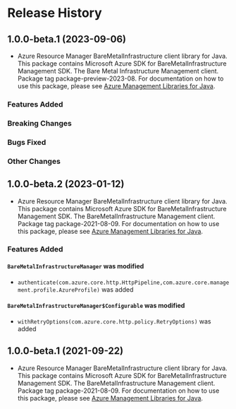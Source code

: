 # Release History

## 1.0.0-beta.1 (2023-09-06)

- Azure Resource Manager BareMetalInfrastructure client library for Java. This package contains Microsoft Azure SDK for BareMetalInfrastructure Management SDK. The Bare Metal Infrastructure Management client. Package tag package-preview-2023-08. For documentation on how to use this package, please see [Azure Management Libraries for Java](https://aka.ms/azsdk/java/mgmt).

### Features Added

### Breaking Changes

### Bugs Fixed

### Other Changes

## 1.0.0-beta.2 (2023-01-12)

- Azure Resource Manager BareMetalInfrastructure client library for Java. This package contains Microsoft Azure SDK for BareMetalInfrastructure Management SDK. The BareMetalInfrastructure Management client. Package tag package-2021-08-09. For documentation on how to use this package, please see [Azure Management Libraries for Java](https://aka.ms/azsdk/java/mgmt).

### Features Added

#### `BareMetalInfrastructureManager` was modified

* `authenticate(com.azure.core.http.HttpPipeline,com.azure.core.management.profile.AzureProfile)` was added

#### `BareMetalInfrastructureManager$Configurable` was modified

* `withRetryOptions(com.azure.core.http.policy.RetryOptions)` was added

## 1.0.0-beta.1 (2021-09-22)

- Azure Resource Manager BareMetalInfrastructure client library for Java. This package contains Microsoft Azure SDK for BareMetalInfrastructure Management SDK. The BareMetalInfrastructure Management client. Package tag package-2021-08-09. For documentation on how to use this package, please see [Azure Management Libraries for Java](https://aka.ms/azsdk/java/mgmt).

